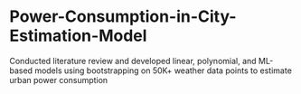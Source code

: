 # Power-Consumption-in-City-Estimation-Model
Conducted literature review and developed linear, polynomial, and ML-based models using bootstrapping on 50K+ weather data points to estimate urban power consumption
